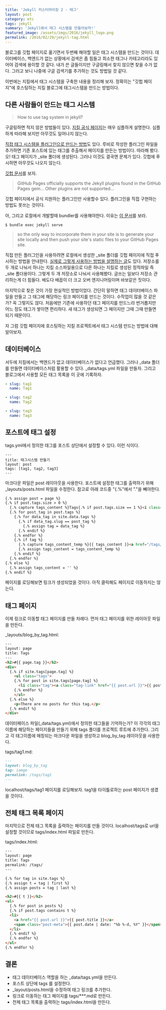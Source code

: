 ```yaml
---
title: 'Jekyll 커스터마이징 2 - 태그'
layout: post
category: etc
tags: jekyll
summary: 'Jekyll에서 태그 시스템을 만들어보자!'
featured_image: /assets/imgs/2016/jekyll_logo.png
permalink: /2016/02/29/jekyll-tag.html
---
```


블로그를 깃헙 페이지로 옮기면서 두번째 해야할 일은 태그 시스템을 만드는 것이다.
데이터베이스, 백엔드가 없는 상황에서 검색은 좀 힘들고 최소한 태그나 카테고리라도 있어야
검색에 용이할 것 같다. 내가 쓴 글들이지만 구글링해서 찾지 않으면 찾을 수가 없다.
그러고 보니 나중에 구글 검색기를 추가하는 것도 방법일 것 같다.

이번에는 지킬에서 태그 시스템을 구축한 내용을 정리해 보자.
정확히는 "깃헙 페이지"에 호스팅하는 지킬 블로그에 태그시스템을 만드는 방법이다.


## 다른 사람들이 만드는 태그 시스템

> How to use tag system in jekyll?

구글링하면 적지 않은 방법들이 있다.
[지킬 공식 페이지](https://jekyllrb.com/docs/plugins/#tags)는 매우 심플하게 설명한다.
심플하게 따라해 보지만 아무것도 일어나지 않는다.

[직접 태그 시스템을 플러그인으로 만드는 방법](http://charliepark.org/tags-in-jekyll/)도 있다.
루비로 작성한 플러그인 파일을 추가하면 기존 포스트에 있는 태그를 추출해서 페이지를 만든는 방법이다.
따라해 봤다. 오! 태그 페이지가 _site 폴더에 생성된다.
그러나 이것도 결국엔 문제가 있다.
깃헙에 푸시하면 아무것도 나오지 않는다.

[깃헙 문서](https://help.github.com/articles/adding-jekyll-plugins-to-a-github-pages-site/)를 보자.

> GitHub Pages officially supports the Jekyll plugins found in the GitHub Pages gem...
Other plugins are not supported...


깃헙 페이지에서 공식 지원하는 플러그인만 사용할수 있다.
플러그인을 직접 구현하는 방법도 못쓰는 것이다.

아, 그리고 로컬에서 개발할때 bundler를 사용해야한다.
이유는 [이 문서](https://help.github.com/articles/setting-up-your-pages-site-locally-with-jekyll/)를 보라.

```
$ bundle exec jekyll serve
```


> so the only way to incorporate them in your site is
to generate your site locally and then push your site's static files to your GitHub Pages site.

직접 만든 플러그인을 사용하려면 로컬에서 생성한 _site 폴더를 깃헙 페이지에 직접 푸시하는 방법을 안내한다.
[실제로 그렇게 사용하는 방법을 설명하는 글](http://charliepark.org/jekyll-with-plugins/)도 있다.
저장소를 두 개로 나눠서 하나는 지킬 소스파일용으로 다른 하나는 지킬로 생성된 정적파일 즉 _site 폴더용이다.
그렇게 두 개 저장소로 나눠서 사용해봤다. 글쓰는 일보다 저장소 관리하는게 더 힘들다.
배도다 배꼽이 더 크고 오버 엔지니어링이며 바보같은 짓이다.

마지막으로 찾은 것이 가장 현실적인 방법이었다. 간단히 말하면 태그 데이터베이스 파일을 만들고
그 태그에 해당하는 링크 페이지를 만드는 것이다. 수작업이 많을 것 같은가? 꼭 그렇지도 않다.
처음에만 기존에 사용하던 태그 페이지를 만드느라 번거롭지만 어느 정도 태그가 쌓이면 편리하다.
새 태그가 생성되면 그 페이지만 그때 그때 만들면 되기 때문이다.

자 그럼 깃헙 페이지에 호스팅하는 지킬 프로젝트에서 태그 시스템 만드는 방법에 대해 알아보자.

## 데이터베이스

서두에 지킬에서는 백엔드가 없고 데이터베이스가 없다고 언급했다.
그러나 _data 폴더를 만들면 데이터베이스처럼 활용할 수 있다.
_data/tags.yml 파일을 만들자. 그리고 블로그에서 사용할 모든 태그 목록을 이 곳에 기록하자.

```yml
- slug: tag1
  name: Tag1

- slug: tag2
  name: Tag2

- slug: tag3
  name: Tag3
```


## 포스트에 태그 설정

tags.yml에서 정의한 태그를 포스트 상단에서 설정할 수 있다. 이런 식이다.

```
---
title: 태그시스템 만들기
layout: post
tags: [tag1, tag2, tag3]
---
```

마크다운 파일은 post 레이아웃을 사용한다.
포스트에 설정한 태그를 출력하기 위해 _layouts/posts.html 파일을 수정한다.
참고로 아래 코드중 "{.%"에서 "."을 빼야한다.

```html
{.% assign post = page %}
{.% if post.tags.size > 0 %}
  {.% capture tags_content %}Tags{.% if post.tags.size == 1 %}<i class="fa fa-tag"></i>{.% else %}<i class="fa fa-tags"></i>{.% endif %}: {.% endcapture %}
  {.% for post_tag in post.tags %}
    {.% for data_tag in site.data.tags %}
      {.% if data_tag.slug == post_tag %}
        {.% assign tag = data_tag %}
      {.% endif %}
    {.% endfor %}
    {.% if tag %}
      {.% capture tags_content_temp %}{{ tags_content }}<a href="/tags/{{ tag.slug }}/">{{ tag.name }}</a>{.% if forloop.last == false %}, {.% endif %}{.% endcapture %}
      {.% assign tags_content = tags_content_temp %}
    {.% endif %}
  {.% endfor %}
{.% else %}
  {.% assign tags_content = '' %}
{.% endif %}
```

페이지를 로딩해보면 링크가 생성되었을 것이다. 아직 클릭해도 페이지로 이동하지는 않는다.


## 태그 페이지

이제 링크로 이동할 태그 페이지를 만들 차례다. 먼저 태그 페이지를 위한 레이아웃 파일을 만든다.

_layouts/blog_by_tag.html:

```html
---
layout: page
title: Tags
---
<h2>#{{ page.tag }}</h2>
<div>
  {.% if site.tags[page.tag] %}
    <ul class="tags">
    {.% for post in site.tags[page.tag] %}
      <li class="tag"><a class="tag-link" href="{{ post.url }}">{{ post.title }}</a></li>
    {.% endfor %}
    </ul>
  {.% else %}
    <p>There are no posts for this tag.</p>
  {.% endif %}
</div>
```

데이터페이스 파일(_data/tags.yml)에서 정의한 태그들을 기억하는가?
이 각각의 태그 이름에 해당하는 페이지들을 만들기 위해 tags 폴더를 프로젝트 루트에 추가한다.
그리고 각 태그이름에 매칭되는 마크다운 파일을 생성하고 blog_by_tag 레이아웃을 사용한다.

tags/tag1.md:

```markdown
---
layout: blog_by_tag
tag: iamge
permalink: /tags/tag1
---
```

localhost/tags/tag1 페이지를 로딩해보자. tag1을 타이틀로하는 post 페이지가 생겼을 것이다.


## 전체 태그 목록 페이지

마지막으로 전체 태그 목록을 출력하는 페이지를 만들 것이다.
localhost/tags로 url을 설정할 것이므로 tags/index.html 파일로 만든다.

tags/index.html:

```html
---
layout: page
title: Tags
permalink: /tags/
---

{.% for tag in site.tags %}
{.% assign t = tag | first %}
{.% assign posts = tag | last %}

<h2>#{{ t }}</h2>
<ul>
  {.% for post in posts %}
  {.% if post.tags contains t %}
  <li>
    <a href="{{ post.url }}">{{ post.title }}</a>
    <span class="post-meta">{{ post.date | date: "%b %-d, %Y" }}</span>
  </li>
  {.% endif %}
  {.% endfor %}
</ul>
{.% endfor %}
```

## 결론

* 태그 데이터베이스 역할을 하는 _data/tags.yml을 만든다.
* 포스트 상단에 tags 를 설정한다.
* _layout/posts.html을 수정하여 태그 링크를 추가한다.
* 링크로 이동하는 태그 페이지를 tags/***.md로 만든다.
* 전체 태그 목록을 출력하는 tags/index.html을 만든다.
